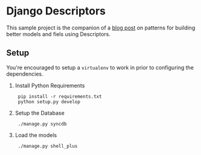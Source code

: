 # Django Descriptors

This sample project is the companion of a [blog
post](http://kevinastone.github.io/django-model-descriptors.html) on patterns
for building better models and fiels using Descriptors.

## Setup

You're encouraged to setup a `virtualenv` to work in prior to configuring the
dependencies.

1. Install Python Requirements

        pip install -r requirements.txt
        python setup.py develop

2. Setup the Database

        ./manage.py syncdb

3. Load the models

        ./manage.py shell_plus
